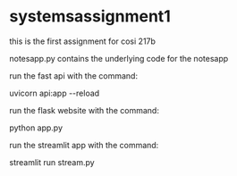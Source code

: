 # systemsassignment1
this is the first assignment for cosi 217b

notesapp.py contains the underlying code for the notesapp

run the fast api with the command:

uvicorn api:app --reload

run the flask website with the command:

python app.py

run the streamlit app with the command:

streamlit run stream.py
